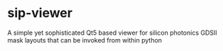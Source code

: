 # sip-viewer
A simple yet sophisticated Qt5 based viewer for silicon photonics GDSII mask layouts that can be invoked from within python
